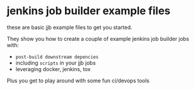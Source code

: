 # jenkins job builder example files

these are basic jjb example files to get you started.

They show you how to create a couple of example jenkins job builder jobs with:

* `post-build downstream depencies`
* including `scripts` in your jjb jobs
* leveraging docker, jenkins, tox

Plus you get to play around with some fun ci/devops tools
